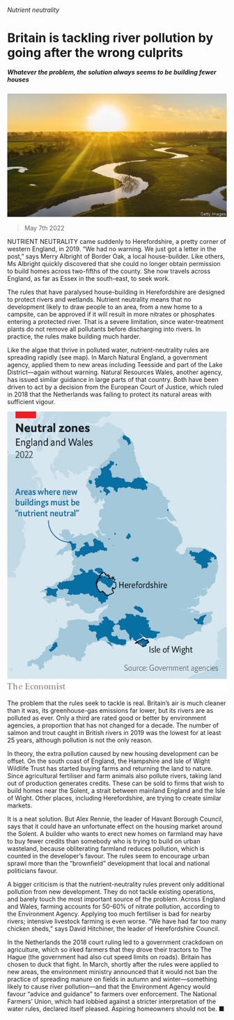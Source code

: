 ###### Nutrient neutrality

# Britain is tackling river pollution by going after the wrong culprits 

##### Whatever the problem, the solution always seems to be building fewer houses 

![image](images/20220507_BRP002_0.jpg) 

> May 7th 2022 

NUTRIENT NEUTRALITY came suddenly to Herefordshire, a pretty corner of western England, in 2019. “We had no warning. We just got a letter in the post,” says Merry Albright of Border Oak, a local house-builder. Like others, Ms Albright quickly discovered that she could no longer obtain permission to build homes across two-fifths of the county. She now travels across England, as far as Essex in the south-east, to seek work.

The rules that have paralysed house-building in Herefordshire are designed to protect rivers and wetlands. Nutrient neutrality means that no development likely to draw people to an area, from a new home to a campsite, can be approved if it will result in more nitrates or phosphates entering a protected river. That is a severe limitation, since water-treatment plants do not remove all pollutants before discharging into rivers. In practice, the rules make building much harder.


Like the algae that thrive in polluted water, nutrient-neutrality rules are spreading rapidly (see map). In March Natural England, a government agency, applied them to new areas including Teesside and part of the Lake District—again without warning. Natural Resources Wales, another agency, has issued similar guidance in large parts of that country. Both have been driven to act by a decision from the European Court of Justice, which ruled in 2018 that the Netherlands was failing to protect its natural areas with sufficient vigour.

![image](images/20220507_BRM989.png) 


The problem that the rules seek to tackle is real. Britain’s air is much cleaner than it was, its greenhouse-gas emissions far lower, but its rivers are as polluted as ever. Only a third are rated good or better by environment agencies, a proportion that has not changed for a decade. The number of salmon and trout caught in British rivers in 2019 was the lowest for at least 25 years, although pollution is not the only reason.

In theory, the extra pollution caused by new housing development can be offset. On the south coast of England, the Hampshire and Isle of Wight Wildlife Trust has started buying farms and returning the land to nature. Since agricultural fertiliser and farm animals also pollute rivers, taking land out of production generates credits. These can be sold to firms that wish to build homes near the Solent, a strait between mainland England and the Isle of Wight. Other places, including Herefordshire, are trying to create similar markets.

It is a neat solution. But Alex Rennie, the leader of Havant Borough Council, says that it could have an unfortunate effect on the housing market around the Solent. A builder who wants to erect new homes on farmland may have to buy fewer credits than somebody who is trying to build on urban wasteland, because obliterating farmland reduces pollution, which is counted in the developer’s favour. The rules seem to encourage urban sprawl more than the “brownfield” development that local and national politicians favour.

A bigger criticism is that the nutrient-neutrality rules prevent only additional pollution from new development. They do not tackle existing operations, and barely touch the most important source of the problem. Across England and Wales, farming accounts for 50-60% of nitrate pollution, according to the Environment Agency. Applying too much fertiliser is bad for nearby rivers; intensive livestock farming is even worse. “We have had far too many chicken sheds,” says David Hitchiner, the leader of Herefordshire Council.

In the Netherlands the 2018 court ruling led to a government crackdown on agriculture, which so irked farmers that they drove their tractors to The Hague (the government had also cut speed limits on roads). Britain has chosen to duck that fight. In March, shortly after the rules were applied to new areas, the environment ministry announced that it would not ban the practice of spreading manure on fields in autumn and winter—something likely to cause river pollution—and that the Environment Agency would favour “advice and guidance” to farmers over enforcement. The National Farmers’ Union, which had lobbied against a stricter interpretation of the water rules, declared itself pleased. Aspiring homeowners should not be. ■

